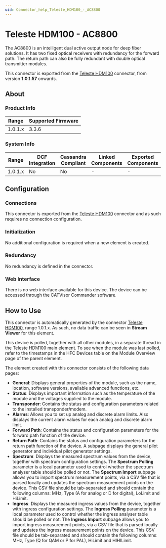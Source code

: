 ```yaml
---
uid: Connector_help_Teleste_HDM100_-_AC8800
---
```


# Teleste HDM100 - AC8800

The AC8800 is an intelligent dual active output node for deep fiber solutions. It has two fixed optical receivers with redundancy for the forward path. The return path can also be fully redundant with double optical transmitter modules.

This connector is exported from the [Teleste HDM100](xref:Connector_help_Teleste_HDM100) connector, from version **1.0.1.57** onwards.

## About

### Product Info

| Range     | Supported Firmware     |
|-----------|------------------------|
| 1.0.1.x   | 3.3.6                  |

### System Info

| Range     | DCF Integration     | Cassandra Compliant     | Linked Components     | Exported Components     |
|-----------|---------------------|-------------------------|-----------------------|-------------------------|
| 1.0.1.x   | No                  | No                      | \-                    | \-                      |

## Configuration

### Connections

This connector is exported from the [Teleste HDM100](xref:Connector_help_Teleste_HDM100) connector and as such requires no connection configuration.

### Initialization

No additional configuration is required when a new element is created.

### Redundancy

No redundancy is defined in the connector.

### Web Interface

There is no web interface available for this device. The device can be accessed through the CATVisor Commander software.

## How to Use

This connector is automatically generated by the connector [Teleste HDM100](xref:Connector_help_Teleste_HDM100), range 1.0.1.x. As such, no data traffic can be seen in **Stream Viewer** for this element.

This device is polled, together with all other modules, in a separate thread in the Teleste HDM100 main element. To see when the module was last polled, refer to the timestamps in the HFC Devices table on the Module Overview page of the parent element.

The element created with this connector consists of the following data pages:

- **General**: Displays general properties of the module, such as the name, location, software versions, available advanced functions, etc.
- **Status**: Displays important information such as the temperature of the module and the voltages supplied to the module.
- **Transponder**: Contains the status and configuration parameters related to the installed transponder/modem.
- **Alarms**: Allows you to set up analog and discrete alarm limits. Also displays the current alarm values for each analog and discrete alarm limit.
- **Forward Path**: Contains the status and configuration parameters for the forward path function of the device.
- **Return Path**: Contains the status and configuration parameters for the return path function of the device. A subpage displays the general pilot generator and individual pilot generator settings.
- **Spectrum**: Displays the measured spectrum values from the device, together with spectrum configuration settings. The **Spectrum Polling** parameter is a local parameter used to control whether the spectrum analyser table should be polled or not. The **Spectrum Import** subpage allows you to import spectrum measurement points, via a CSV file that is parsed locally and updates the spectrum measurement points on the device. This CSV file should be tab-separated and should contain the following columns: MHz, Type (A for analog or D for digital), LoLimit and HiLimit.
- **Ingress**: Displays the measured ingress values from the device, together with ingress configuration settings. The **Ingress Polling** parameter is a local parameter used to control whether the ingress analyser table should be polled or not. The **Ingress Import** subpage allows you to import ingress measurement points, via a CSV file that is parsed locally and updates the ingress measurement points on the device. This CSV file should be tab-separated and should contain the following columns: MHz, Type (Q for QAM or P for PAL), HiLimit and HIHILimit.
